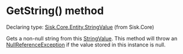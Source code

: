 <!--

Copyrights 2023 Sisk Framework - CypherPotato
Published under MIT license

!!! DO NOT EDIT THIS FILE !!!
This file was generated by a tool in the Sisk package. To edit the information in this documentation,
edit the XML documentation present in the Sisk source code.

-->


# GetString() method

Declaring type: [Sisk.Core.Entity.StringValue](/read?q=/contents/spec/Sisk.Core.Entity.StringValue.md) (from Sisk.Core)


Gets a non-null string from this <a href="/read?q=/contents/spec/Sisk.Core.Entity.StringValue.md">StringValue</a>. This method will throw an <a href="https://learn.microsoft.com/en-us/dotnet/api/System.NullReferenceException">NullReferenceException</a> if the value stored in this instance is null.

